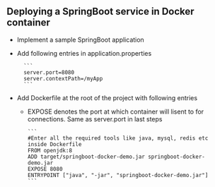## Deploying a SpringBoot service in Docker container
- Implement a sample SpringBoot application
- Add following entries in application.properties

        ```
        server.port=8080
        server.contextPath=/myApp
        ```
- Add Dockerfile at the root of the project with following entries
  - EXPOSE denotes the port at which container will lisent to for connections. Same as server.port in last steps
  
        ```
        #Enter all the required tools like java, mysql, redis etc inside Dockerfile
        FROM openjdk:8
        ADD target/springboot-docker-demo.jar springboot-docker-demo.jar
        EXPOSE 8080
        ENTRYPOINT ["java", "-jar", "springboot-docker-demo.jar"]
        ```
        
 

